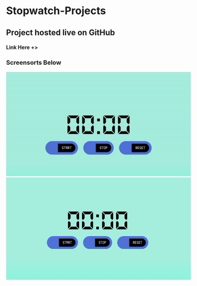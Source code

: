 # Stopwatch-Projects

## Project hosted live on GitHub

#### Link Here +>

### Screensorts Below

![Preview-1](https://github.com/itsarraj/stopwatch/blob/master/img/stopwatch.gif)
![Screenshot-1](https://github.com/itsarraj/stopwatch/blob/master/img/stopwatch.png)
